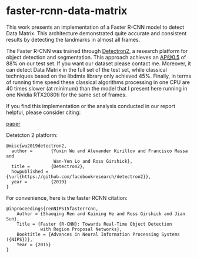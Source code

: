 # faster-rcnn-data-matrix
This work presents an implementation of a Faster R-CNN model to detect Data Matrix. This architecture demonstrated quite accurate and consistent results by detecting the landmarks in almost all frames.

The  Faster  R-CNN  was  trained  through  [Detectron2](https://github.com/tmralmeida/detectron2),  a  research  platform  for  object  detection  and  segmentation.
This approach achieves an AP@0.5 of 88% on our test set. If you want our dataset please contact me. 
Moreover, it can detect Data Matrix in the full set of the test set, while classical techniques based on the libdmtx library only achieved 45%. Finally, in terms of running time speed these classical algorithms processing in one CPU are 40 times slower (at minimum) than the model that I present here running in one Nvidia RTX2080ti for the same set of frames.

If you find this implementation or the analysis conducted in our report helpful, please consider citing:

[paper](https://tmralmeida.github.io/projects/papers/data-matrix-detection.pdf) 

Detetcton 2 platform:

```
@misc{wu2019detectron2,
  author =       {Yuxin Wu and Alexander Kirillov and Francisco Massa and
                  Wan-Yen Lo and Ross Girshick},
  title =        {Detectron2},
  howpublished = {\url{https://github.com/facebookresearch/detectron2}},
  year =         {2019}
}
```

For convenience, here is the faster RCNN citation:

```
@inproceedings{renNIPS15fasterrcnn,
    Author = {Shaoqing Ren and Kaiming He and Ross Girshick and Jian Sun},
    Title = {Faster {R-CNN}: Towards Real-Time Object Detection
             with Region Proposal Networks},
    Booktitle = {Advances in Neural Information Processing Systems ({NIPS})},
    Year = {2015}
}
```
